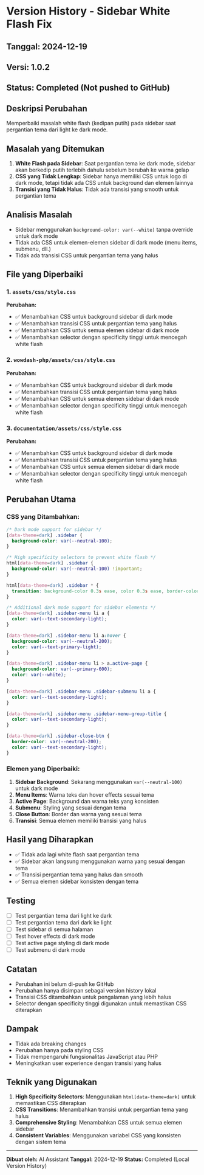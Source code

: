 # Version History - Sidebar White Flash Fix

## Tanggal: 2024-12-19
## Versi: 1.0.2
## Status: Completed (Not pushed to GitHub)

## Deskripsi Perubahan
Memperbaiki masalah white flash (kedipan putih) pada sidebar saat pergantian tema dari light ke dark mode.

## Masalah yang Ditemukan
1. **White Flash pada Sidebar**: Saat pergantian tema ke dark mode, sidebar akan berkedip putih terlebih dahulu sebelum berubah ke warna gelap
2. **CSS yang Tidak Lengkap**: Sidebar hanya memiliki CSS untuk logo di dark mode, tetapi tidak ada CSS untuk background dan elemen lainnya
3. **Transisi yang Tidak Halus**: Tidak ada transisi yang smooth untuk pergantian tema

## Analisis Masalah
- Sidebar menggunakan `background-color: var(--white)` tanpa override untuk dark mode
- Tidak ada CSS untuk elemen-elemen sidebar di dark mode (menu items, submenu, dll.)
- Tidak ada transisi CSS untuk pergantian tema yang halus

## File yang Diperbaiki

### 1. `assets/css/style.css`
**Perubahan:**
- ✅ Menambahkan CSS untuk background sidebar di dark mode
- ✅ Menambahkan transisi CSS untuk pergantian tema yang halus
- ✅ Menambahkan CSS untuk semua elemen sidebar di dark mode
- ✅ Menambahkan selector dengan specificity tinggi untuk mencegah white flash

### 2. `wowdash-php/assets/css/style.css`
**Perubahan:**
- ✅ Menambahkan CSS untuk background sidebar di dark mode
- ✅ Menambahkan transisi CSS untuk pergantian tema yang halus
- ✅ Menambahkan CSS untuk semua elemen sidebar di dark mode
- ✅ Menambahkan selector dengan specificity tinggi untuk mencegah white flash

### 3. `documentation/assets/css/style.css`
**Perubahan:**
- ✅ Menambahkan CSS untuk background sidebar di dark mode
- ✅ Menambahkan transisi CSS untuk pergantian tema yang halus
- ✅ Menambahkan CSS untuk semua elemen sidebar di dark mode
- ✅ Menambahkan selector dengan specificity tinggi untuk mencegah white flash

## Perubahan Utama

### CSS yang Ditambahkan:
```css
/* Dark mode support for sidebar */
[data-theme=dark] .sidebar {
  background-color: var(--neutral-100);
}

/* High specificity selectors to prevent white flash */
html[data-theme=dark] .sidebar {
  background-color: var(--neutral-100) !important;
}

html[data-theme=dark] .sidebar * {
  transition: background-color 0.3s ease, color 0.3s ease, border-color 0.3s ease;
}

/* Additional dark mode support for sidebar elements */
[data-theme=dark] .sidebar-menu li a {
  color: var(--text-secondary-light);
}

[data-theme=dark] .sidebar-menu li a:hover {
  background-color: var(--neutral-200);
  color: var(--text-primary-light);
}

[data-theme=dark] .sidebar-menu li > a.active-page {
  background-color: var(--primary-600);
  color: var(--white);
}

[data-theme=dark] .sidebar-menu .sidebar-submenu li a {
  color: var(--text-secondary-light);
}

[data-theme=dark] .sidebar-menu .sidebar-menu-group-title {
  color: var(--text-secondary-light);
}

[data-theme=dark] .sidebar-close-btn {
  border-color: var(--neutral-200);
  color: var(--text-secondary-light);
}
```

### Elemen yang Diperbaiki:
1. **Sidebar Background**: Sekarang menggunakan `var(--neutral-100)` untuk dark mode
2. **Menu Items**: Warna teks dan hover effects sesuai tema
3. **Active Page**: Background dan warna teks yang konsisten
4. **Submenu**: Styling yang sesuai dengan tema
5. **Close Button**: Border dan warna yang sesuai tema
6. **Transisi**: Semua elemen memiliki transisi yang halus

## Hasil yang Diharapkan
- ✅ Tidak ada lagi white flash saat pergantian tema
- ✅ Sidebar akan langsung menggunakan warna yang sesuai dengan tema
- ✅ Transisi pergantian tema yang halus dan smooth
- ✅ Semua elemen sidebar konsisten dengan tema

## Testing
- [ ] Test pergantian tema dari light ke dark
- [ ] Test pergantian tema dari dark ke light
- [ ] Test sidebar di semua halaman
- [ ] Test hover effects di dark mode
- [ ] Test active page styling di dark mode
- [ ] Test submenu di dark mode

## Catatan
- Perubahan ini belum di-push ke GitHub
- Perubahan hanya disimpan sebagai version history lokal
- Transisi CSS ditambahkan untuk pengalaman yang lebih halus
- Selector dengan specificity tinggi digunakan untuk memastikan CSS diterapkan

## Dampak
- Tidak ada breaking changes
- Perubahan hanya pada styling CSS
- Tidak mempengaruhi fungsionalitas JavaScript atau PHP
- Meningkatkan user experience dengan transisi yang halus

## Teknik yang Digunakan
1. **High Specificity Selectors**: Menggunakan `html[data-theme=dark]` untuk memastikan CSS diterapkan
2. **CSS Transitions**: Menambahkan transisi untuk pergantian tema yang halus
3. **Comprehensive Styling**: Menambahkan CSS untuk semua elemen sidebar
4. **Consistent Variables**: Menggunakan variabel CSS yang konsisten dengan sistem tema

---
**Dibuat oleh:** AI Assistant
**Tanggal:** 2024-12-19
**Status:** Completed (Local Version History) 